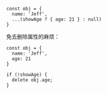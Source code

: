 ```
const obj = {
  name: 'Jeff',
  ...(showAge ? { age: 21 } : null)
}
```

免去删除属性的麻烦：

```
const obj = {
  name: 'Jeff',
  age: 21
}

if (!showAge) {
  delete obj.age;
}
```
